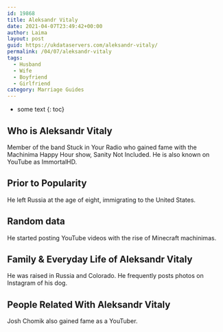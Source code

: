 ```yaml
---
id: 19868
title: Aleksandr Vitaly
date: 2021-04-07T23:49:42+00:00
author: Laima
layout: post
guid: https://ukdataservers.com/aleksandr-vitaly/
permalink: /04/07/aleksandr-vitaly
tags:
  - Husband
  - Wife
  - Boyfriend
  - Girlfriend
category: Marriage Guides
---
```


* some text
{: toc}


## Who is Aleksandr Vitaly
                  
                  
                  
Member of the band Stuck in Your Radio who gained fame with the Machinima Happy Hour show, Sanity Not Included. He is also known on YouTube as ImmortalHD.
                  
              
            
              
            
                
                
                
## Prior to Popularity
                  
                  
                  
He left Russia at the age of eight, immigrating to the United States.
                  
              
            
              
            
                
                
                
## Random data
                  
                  
                  
He started posting YouTube videos with the rise of Minecraft machinimas.
                  
              
            
              
            
                
                
                
## Family & Everyday Life of Aleksandr Vitaly
                  
                  
                  
He was raised in Russia and Colorado. He frequently posts photos on Instagram of his dog.
                  
              
            
              
            
                
                
                
## People Related With Aleksandr Vitaly
                  
                  
                  
Josh Chomik also gained fame as a YouTuber.
                  
              
            
              
            
                
              
            
              
              
            
            
              
            
          
          
          